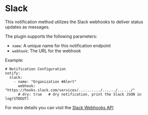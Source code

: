 # Slack

This notification method utilizes the Slack webhooks to deliver status updates as messages.

The plugin supports the following parameters:

* `name`: A unique name for this notification endpoint
* `webhook`: The URL for the webhook

Example:

```
# Notification Configuration
notify:
  slack:
    - name: "Organization #Alert"
      webhook: "https://hooks.slack.com/services/........../....../....../"
      # dry: true   # dry notification, print the Slack JSON in log(STDOUT)      
```

For more details you can visit the [Slack Webhooks API](https://api.slack.com/messaging/webhooks)
